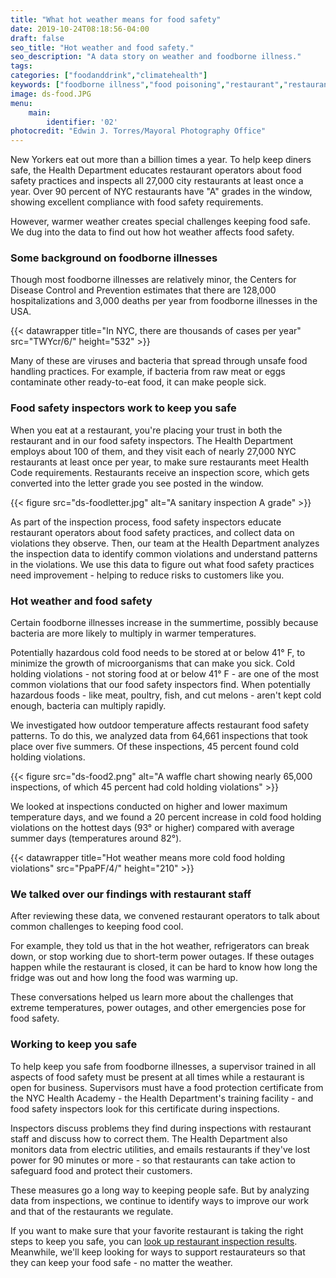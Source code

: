 ```yaml
---
title: "What hot weather means for food safety"
date: 2019-10-24T08:18:56-04:00
draft: false
seo_title: "Hot weather and food safety."
seo_description: "A data story on weather and foodborne illness."
tags:
categories: ["foodanddrink","climatehealth"]
keywords: ["foodborne illness","food poisoning","restaurant","restaurants","inspections","heat","hot weater","grades","eating","food"]
image: ds-food.JPG
menu:
    main:
        identifier: '02'
photocredit: "Edwin J. Torres/Mayoral Photography Office"
---
```


New Yorkers eat out more than a billion times a year. To help keep diners safe, the Health Department educates restaurant operators about food safety practices and inspects all 27,000 city restaurants at least once a year. Over 90 percent of NYC restaurants have "A" grades in the window, showing excellent compliance with food safety requirements.

However, warmer weather creates special challenges keeping food safe. We dug into the data to find out how hot weather affects food safety.

### Some background on foodborne illnesses
Though most foodborne illnesses are relatively minor, the Centers for Disease Control and Prevention estimates that there are 128,000 hospitalizations and 3,000 deaths per year from foodborne illnesses in the USA.

{{< datawrapper title="In NYC, there are thousands of cases per year" src="TWYcr/6/" height="532" >}}

Many of these are viruses and bacteria that spread through unsafe food handling practices. For example, if bacteria from raw meat or eggs contaminate other ready-to-eat food, it can make people sick.

### Food safety inspectors work to keep you safe
When you eat at a restaurant, you're placing your trust in both the restaurant and in our food safety inspectors. The Health Department employs about 100 of them, and they visit each of nearly 27,000 NYC restaurants at least once per year, to make sure restaurants meet Health Code requirements. Restaurants receive an inspection score, which gets converted into the letter grade you see posted in the window.

{{< figure src="ds-foodletter.jpg" alt="A sanitary inspection A grade" >}}

As part of the inspection process, food safety inspectors educate restaurant operators about food safety practices, and collect data on violations they observe. Then, our team at the Health Department analyzes the inspection data to identify common violations and understand patterns in the violations. We use this data to figure out what food safety practices need improvement - helping to reduce risks to customers like you.

### Hot weather and food safety
Certain foodborne illnesses increase in the summertime, possibly because bacteria are more likely to multiply in warmer temperatures.

Potentially hazardous cold food needs to be stored at or below 41° F, to minimize the growth of microorganisms that can make you sick. Cold holding violations - not storing food at or below 41° F - are one of the most common violations that our food safety inspectors find. When potentially hazardous foods - like meat, poultry, fish, and cut melons - aren't kept cold enough, bacteria can multiply rapidly.

We investigated how outdoor temperature affects restaurant food safety patterns. To do this, we analyzed data from 64,661 inspections that took place over five summers. Of these inspections, 45 percent found cold holding violations.

{{< figure src="ds-food2.png" alt="A waffle chart showing nearly 65,000 inspections, of which 45 percent had cold holding violations" >}}

We looked at inspections conducted on higher and lower maximum temperature days, and we found a 20 percent increase in cold food holding violations on the hottest days (93° or higher) compared with average summer days (temperatures around 82°).

{{< datawrapper title="Hot weather means more cold food holding violations" src="PpaPF/4/" height="210" >}}

### We talked over our findings with restaurant staff
After reviewing these data, we convened restaurant operators to talk about common challenges to keeping food cool.

For example, they told us that in the hot weather, refrigerators can break down, or stop working due to short-term power outages. If these outages happen while the restaurant is closed, it can be hard to know how long the fridge was out and how long the food was warming up.

These conversations helped us learn more about the challenges that extreme temperatures, power outages, and other emergencies pose for food safety.

### Working to keep you safe
To help keep you safe from foodborne illnesses, a supervisor trained in all aspects of food safety must be present at all times while a restaurant is open for business. Supervisors must have a food protection certificate from the NYC Health Academy - the Health Department's training facility - and food safety inspectors look for this certificate during inspections.

Inspectors discuss problems they find during inspections with restaurant staff and discuss how to correct them. The Health Department also monitors data from electric utilities, and emails restaurants if they've lost power for 90 minutes or more - so that restaurants can take action to safeguard food and protect their customers.

These measures go a long way to keeping people safe. But by analyzing data from inspections, we continue to identify ways to improve our work and that of the restaurants we regulate.

If you want to make sure that your favorite restaurant is taking the right steps to keep you safe, you can [look up restaurant inspection results](http://a816-restaurantinspection.nyc.gov/RestaurantInspection/SearchBrowse.do). Meanwhile, we'll keep looking for ways to support restaurateurs so that they can keep your food safe - no matter the weather.